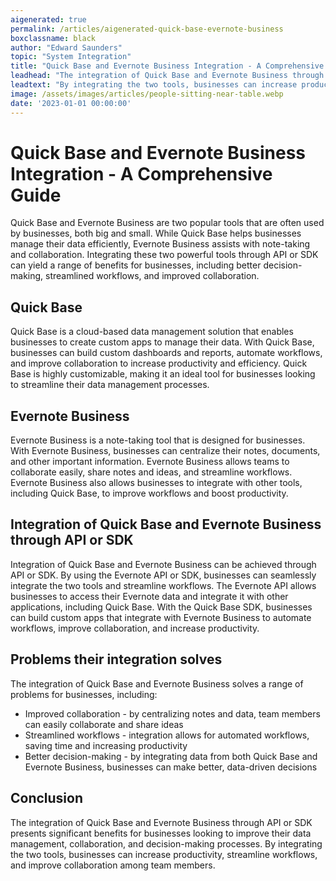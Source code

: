 ```yaml
---
aigenerated: true
permalink: /articles/aigenerated-quick-base-evernote-business
boxclassname: black
author: "Edward Saunders"
topic: "System Integration"
title: "Quick Base and Evernote Business Integration - A Comprehensive Guide"
leadhead: "The integration of Quick Base and Evernote Business through API or SDK presents significant benefits for businesses looking to improve their data management, collaboration, and decision-making processes"
leadtext: "By integrating the two tools, businesses can increase productivity, streamline workflows, and improve collaboration among team members."
image: /assets/images/articles/people-sitting-near-table.webp
date: '2023-01-01 00:00:00'
---
```

<div class="arttext">      <h1>Quick Base and Evernote Business Integration - A Comprehensive Guide</h1>
      <p>Quick Base and Evernote Business are two popular tools that are often used by businesses, both big and small. While Quick Base helps businesses manage their data efficiently, Evernote Business assists with note-taking and collaboration. Integrating these two powerful tools through API or SDK can yield a range of benefits for businesses, including better decision-making, streamlined workflows, and improved collaboration.</p>
      <h2>Quick Base</h2>
      <p>Quick Base is a cloud-based data management solution that enables businesses to create custom apps to manage their data. With Quick Base, businesses can build custom dashboards and reports, automate workflows, and improve collaboration to increase productivity and efficiency. Quick Base is highly customizable, making it an ideal tool for businesses looking to streamline their data management processes.</p>
      <h2>Evernote Business</h2>
      <p>Evernote Business is a note-taking tool that is designed for businesses. With Evernote Business, businesses can centralize their notes, documents, and other important information. Evernote Business allows teams to collaborate easily, share notes and ideas, and streamline workflows. Evernote Business also allows businesses to integrate with other tools, including Quick Base, to improve workflows and boost productivity.</p>
      <h2>Integration of Quick Base and Evernote Business through API or SDK</h2>
      <p>Integration of Quick Base and Evernote Business can be achieved through API or SDK. By using the Evernote API or SDK, businesses can seamlessly integrate the two tools and streamline workflows. The Evernote API allows businesses to access their Evernote data and integrate it with other applications, including Quick Base. With the Quick Base SDK, businesses can build custom apps that integrate with Evernote Business to automate workflows, improve collaboration, and increase productivity.</p>
      <h2>Problems their integration solves</h2>
      <p>The integration of Quick Base and Evernote Business solves a range of problems for businesses, including:</p>
      <ul>
        <li>Improved collaboration - by centralizing notes and data, team members can easily collaborate and share ideas</li>
        <li>Streamlined workflows - integration allows for automated workflows, saving time and increasing productivity</li>
        <li>Better decision-making - by integrating data from both Quick Base and Evernote Business, businesses can make better, data-driven decisions</li>
      </ul>
      <h2>Conclusion</h2>
      <p>The integration of Quick Base and Evernote Business through API or SDK presents significant benefits for businesses looking to improve their data management, collaboration, and decision-making processes. By integrating the two tools, businesses can increase productivity, streamline workflows, and improve collaboration among team members. </p>
</div>
